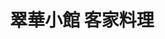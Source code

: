 ---
title: "翠華小館 客家料理"
description: "翠華小館 客家料理"
layout: shop
keywords:
  - 美食競賽
  - 台灣美食
  - 美食精選
datePublished: "2025-06-30"
dateModified: "2025-07-04"
city: "台東縣"
district: "池上鄉"
address: "台東縣池上鄉中山路237號"
phone: "089863487"
geo: "23.125247816251342, 121.21940281524563"
google_map: "https://maps.app.goo.gl/rY6rAEqsSkWJNnf28"
footinder: "https://footinder.com.tw/%E5%8F%B0%E6%9D%B1%E7%B8%A3%E6%B1%A0%E4%B8%8A%E9%84%89/77682/"
official: "https://www.facebook.com/meihakkafood/"
award:
  - name: "500盤"
    year: "2024"
    entries:
      - dishes:
          - "白斬雞"

---